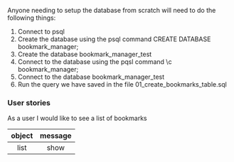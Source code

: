 Anyone needing to setup the database from scratch will need to do the following things:
1. Connect to psql
2. Create the database using the psql command CREATE DATABASE bookmark_manager;
3. Create the database bookmark_manager_test
4. Connect to the database using the pqsl command \c bookmark_manager;
5. Connect to the database bookmark_manager_test
4. Run the query we have saved in the file 01_create_bookmarks_table.sql

### User stories ###
As a user
I would like to see a list of bookmarks

|object|message|
|:----:|:-----:|
|list  |show   |
